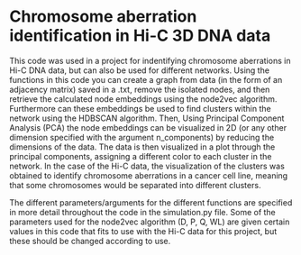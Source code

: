 # Chromosome aberration identification in Hi-C 3D DNA data

This code was used in a project for indentifying chromosome aberrations in Hi-C DNA data, but can also be used for different networks. 
Using the functions in this code you can create a graph from data (in the form of an adjacency matrix) saved in a .txt, remove the isolated nodes, and then retrieve the calculated node embeddings using the node2vec algorithm.
Furthermore can these embeddings be used to find clusters within the network using the HDBSCAN algorithm. 
Then, Using Principal Component Analysis (PCA) the node embeddings can be visualized in 2D (or any other dimension specified with the argument n_components) by reducing the dimensions of the data.
The data is then visualized in a plot through the principal components, assigning a different color to each cluster in the network. 
In the case of the Hi-C data, the visualization of the clusters was obtained to identify chromosome aberrations in a cancer cell line, meaning that some chromosomes would be separated into different clusters.

The different parameters/arguments for the different functions are specified in more detail throughout the code in the simulation.py file.
Some of the parameters used for the node2vec algorithm (D, P, Q, WL) are given certain values in this code that fits to use with the Hi-C data for this project, but these should be changed according to use.
